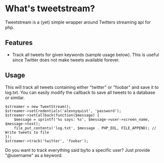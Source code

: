 # What's tweetstream?

Tweetstream is a (yet) simple wrapper around Twitters streaming api for php.

## Features
 * Track all tweets for given keywords (sample usage below). This is useful since Twitter does not make tweets available forever.

## Usage

This will track all tweets containing either "twitter" or "foobar" and save it to log.txt. You can easily modify the callback to save all tweets to a database or similar.

	$streamer = new TweetStream();
	$streamer->setCredentials('alexnyquist', 'password');
	$streamer->setCallback(function($message) {
		$message = sprintf('%s says: %s', $message->user->screen_name, $message->text);
		file_put_contents('log.txt', $message . PHP_EOL, FILE_APPEND); // Write tweets to file
	});
	$streamer->track('twitter', 'foobar');
	
Do you want to track everything said by/to a specific user? Just provide "@username" as a keyword.
